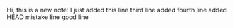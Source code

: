 Hi, this is a new note!
I just added this line
third line added 
fourth line added
HEAD
mistake line
good line


 
